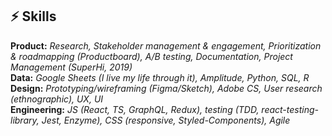 ## ⚡️ Skills

**Product:** _Research, Stakeholder management & engagement, Prioritization & roadmapping (Productboard), A/B testing, Documentation, Project Management (SuperHi, 2019)_  
**Data:** _Google Sheets (I live my life through it), Amplitude, Python, SQL, R_  
**Design:** _Prototyping/wireframing (Figma/Sketch), Adobe CS, User research (ethnographic), UX, UI_  
**Engineering:** _JS (React, TS, GraphQL, Redux), testing (TDD, react-testing-library, Jest, Enzyme), CSS (responsive, Styled-Components), Agile_
